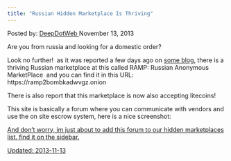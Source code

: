 ```yaml
---
title: "Russian Hidden Marketplace Is Thriving"
---
```

<span>Posted by: <a href="/author/admin/" title="">DeepDotWeb </a></span>
<span>November 13, 2013</span>

<p>Are you from russia and looking for a domestic order?</p>
<p>Look no further!  as it was reported a few days ago on <a href="http://www.leavethewestbehind.com/2013/10/silk-road-is-dead-but-its-russian.html">some blog,</a> there is a thriving Russian marketplace at this called RAMP: Russian Anonymous MarketPlace  and you can find it in this URL: https://ramp2bombkadwvgz.onion</p>
<p>There is also report that this marketplace is now also accepting litecoins!</p>
<p>This site is basically a forum where you can communicate with vendors and use the on site escrow system, here is a nice screenshot:</p>
<p><a href="/imgs/2013/11/Ramp.jpg"/>
<p>And don&#8217;t worry, im just about to add this forum to our hidden marketplaces list. find it on the sidebar.</p>
</div>


Updated: 2013-11-13
